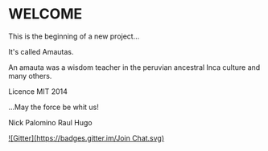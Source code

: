 WELCOME
==

This is the beginning of a new project...

It's called Amautas.

An amauta was a wisdom teacher in the peruvian ancestral Inca culture and many others.

Licence MIT 2014

...May the force be whit us!

Nick Palomino
Raul Hugo

[![Gitter](https://badges.gitter.im/Join Chat.svg)](https://gitter.im/Quipulabz/amautas?utm_source=badge&utm_medium=badge&utm_campaign=pr-badge&utm_content=badge)